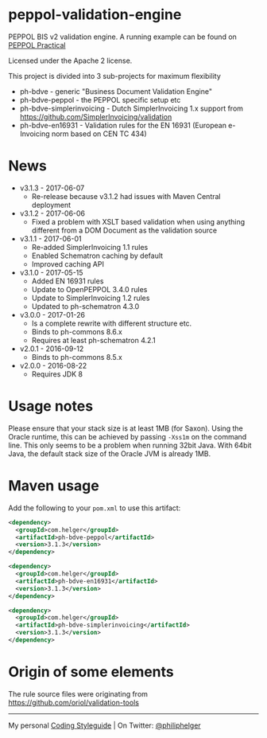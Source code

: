 # peppol-validation-engine
PEPPOL BIS v2 validation engine.
A running example can be found on [PEPPOL Practical](http://peppol.helger.com/public/menuitem-validation-bis2)

Licensed under the Apache 2 license.

This project is divided into 3 sub-projects for maximum flexibility
  * ph-bdve - generic "Business Document Validation Engine"
  * ph-bdve-peppol - the PEPPOL specific setup etc
  * ph-bdve-simplerinvoicing - Dutch SimplerInvoicing 1.x support from https://github.com/SimplerInvoicing/validation
  * ph-bdve-en16931 - Validation rules for the EN 16931 (European e-Invoicing norm based on CEN TC 434)
  
# News
  * v3.1.3 - 2017-06-07
    * Re-release because v3.1.2 had issues with Maven Central deployment
  * v3.1.2 - 2017-06-06
    * Fixed a problem with XSLT based validation when using anything different from a DOM Document as the validation source 
  * v3.1.1 - 2017-06-01
    * Re-added SimplerInvoicing 1.1 rules
    * Enabled Schematron caching by default
    * Improved caching API
  * v3.1.0 - 2017-05-15
    * Added EN 16931 rules
    * Update to OpenPEPPOL 3.4.0 rules
    * Update to SimplerInvoicing 1.2 rules
    * Updated to ph-schematron 4.3.0
  * v3.0.0 - 2017-01-26
    * Is a complete rewrite with different structure etc.
    * Binds to ph-commons 8.6.x
    * Requires at least ph-schematron 4.2.1
  * v2.0.1 - 2016-09-12
    * Binds to ph-commons 8.5.x
  * v2.0.0 - 2016-08-22
    * Requires JDK 8

# Usage notes
Please ensure that your stack size is at least 1MB (for Saxon). Using the Oracle runtime, this can be achieved by passing `-Xss1m` on the command line. This only seems to be a problem when running 32bit Java. With 64bit Java, the default stack size of the Oracle JVM is already 1MB.

# Maven usage
Add the following to your `pom.xml` to use this artifact:
```xml
<dependency>
  <groupId>com.helger</groupId>
  <artifactId>ph-bdve-peppol</artifactId>
  <version>3.1.3</version>
</dependency>

<dependency>
  <groupId>com.helger</groupId>
  <artifactId>ph-bdve-en16931</artifactId>
  <version>3.1.3</version>
</dependency>

<dependency>
  <groupId>com.helger</groupId>
  <artifactId>ph-bdve-simplerinvoicing</artifactId>
  <version>3.1.3</version>
</dependency>
```

# Origin of some elements
The rule source files were originating from https://github.com/oriol/validation-tools

---

My personal [Coding Styleguide](https://github.com/phax/meta/blob/master/CodeingStyleguide.md) |
On Twitter: <a href="https://twitter.com/philiphelger">@philiphelger</a>

